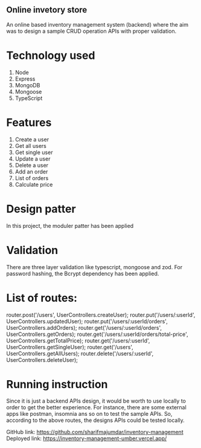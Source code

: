 ## Online invetory store

An online based inventory management system (backend) where the aim was to design a sample CRUD operation APIs with proper validation.

# Technology used

1. Node
2. Express
3. MongoDB
4. Mongoose
5. TypeScript

# Features

1. Create a user
2. Get all users
3. Get single user
4. Update a user
5. Delete a user
6. Add an order
7. List of orders
8. Calculate price

# Design patter

In this project, the moduler patter has been applied

# Validation

There are three layer validation like typescript, mongoose and zod. For password hashing, the Bcrypt dependency has been applied.

# List of routes:

router.post('/users', UserControllers.createUser);
router.put('/users/:userId', UserControllers.updatedUser);
router.put('/users/:userId/orders', UserControllers.addOrders);
router.get('/users/:userId/orders', UserControllers.getOrders);
router.get('/users/:userId/orders/total-price', UserControllers.getTotalPrice);
router.get('/users/:userId', UserControllers.getSingleUser);
router.get('/users', UserControllers.getAllUsers);
router.delete('/users/:userId', UserControllers.deleteUser);

# Running instruction

Since it is just a backend APIs design, it would be worth to use locally to order to get the better experience. For instance, there are some external apps like postman, insomnia ans so on to test the sample APIs. So, according to the above routes, the designs APIs could be tested locally.

GitHub link: https://github.com/sharifmajumdar/inventory-management
Deployed link: https://inventory-management-umber.vercel.app/
